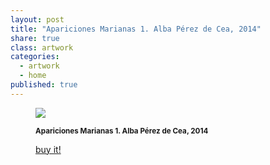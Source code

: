 ```yaml
---
layout: post
title: "Apariciones Marianas 1. Alba Pérez de Cea, 2014"
share: true
class: artwork
categories:
  - artwork
  - home
published: true
---
```


<figure class="text-center">
	<img src="http://www.inpocketart.com/wp-content/uploads/2014/07/1-aparicion-mariana-1-alba-perez-de-cea-2014-watermark.jpg">
	<figcaption>
		<p><small><strong>Apariciones Marianas 1. Alba Pérez de Cea, 2014</strong></small></p>
		<p><a href="http://www.inpocketart.com/product/apariciones-marianas-1-alba-perez-de-cea-2014/" class="btn btn-primary btn-lg"><i class="fa fa-credit-card"></i> buy it!</a></p>
	</figcaption>
</figure>